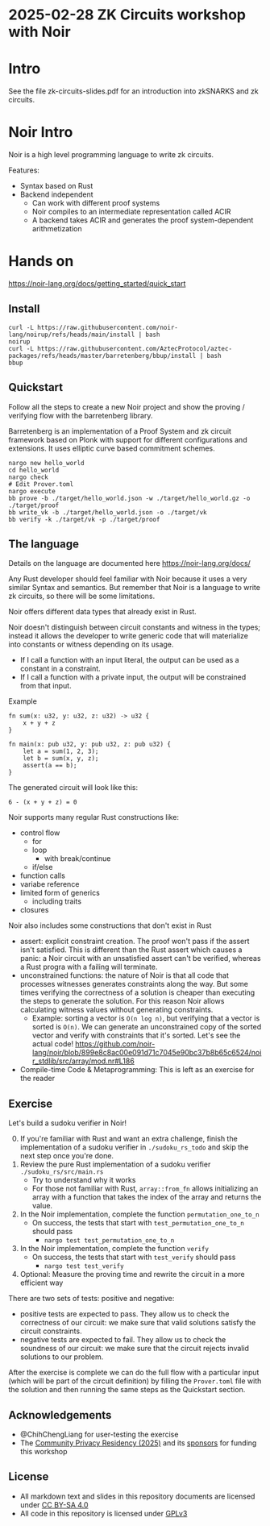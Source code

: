 # 2025-02-28 ZK Circuits workshop with Noir

# Intro

See the file zk-circuits-slides.pdf for an introduction into zkSNARKS and zk circuits.

# Noir Intro

Noir is a high level programming language to write zk circuits.

Features:
- Syntax based on Rust
- Backend independent
    - Can work with different proof systems
    - Noir compiles to an intermediate representation called ACIR
    - A backend takes ACIR and generates the proof system-dependent arithmetization

# Hands on

https://noir-lang.org/docs/getting_started/quick_start

## Install

```
curl -L https://raw.githubusercontent.com/noir-lang/noirup/refs/heads/main/install | bash
noirup
curl -L https://raw.githubusercontent.com/AztecProtocol/aztec-packages/refs/heads/master/barretenberg/bbup/install | bash
bbup
```

## Quickstart

Follow all the steps to create a new Noir project and show the proving / verifying flow with the barretenberg library.

Barretenberg is an implementation of a Proof System and zk circuit framework based on Plonk with support for different configurations and extensions.  It uses elliptic curve based commitment schemes.

```
nargo new hello_world
cd hello_world
nargo check
# Edit Prover.toml
nargo execute
bb prove -b ./target/hello_world.json -w ./target/hello_world.gz -o ./target/proof
bb write_vk -b ./target/hello_world.json -o ./target/vk
bb verify -k ./target/vk -p ./target/proof
```

## The language

Details on the language are documented here https://noir-lang.org/docs/

Any Rust developer should feel familiar with Noir because it uses a very similar Syntax and semantics.  But remember that Noir is a language to write zk circuits, so there will be some limitations.

Noir offers different data types that already exist in Rust.

Noir doesn't distinguish between circuit constants and witness in the types; instead it allows the developer to write generic code that will materialize into constants or witness depending on its usage.
- If I call a function with an input literal, the output can be used as a constant in a constraint.
- If I call a function with a private input, the output will be constrained from that input.

Example
```
fn sum(x: u32, y: u32, z: u32) -> u32 {
    x + y + z
}

fn main(x: pub u32, y: pub u32, z: pub u32) {
    let a = sum(1, 2, 3);
    let b = sum(x, y, z);
    assert(a == b);
}
```

The generated circuit will look like this:
```
6 - (x + y + z) = 0
```

Noir supports many regular Rust constructions like:
- control flow
    - for
    - loop
        - with break/continue
    - if/else
- function calls
- variabe reference
- limited form of generics
    - including traits
- closures

Noir also includes some constructions that don't exist in Rust
- assert: explicit constraint creation.  The proof won't pass if the assert isn't satisfied.  This is different than the Rust assert which causes a panic: a Noir circuit with an unsatisfied assert can't be verified, whereas a Rust progra with a failing will terminate.
- unconstrained functions: the nature of Noir is that all code that processes witnesses generates constraints along the way.  But some times verifying the correctness of a solution is cheaper than executing the steps to generate the solution.  For this reason Noir allows calculating witness values without generating constraints.
    - Example: sorting a vector is `O(n log n)`, but verifying that a vector is sorted is `O(n)`.  We can generate an unconstrained copy of the sorted vector and verify with constraints that it's sorted.  Let's see the actual code! https://github.com/noir-lang/noir/blob/899e8c8ac00e091d71c7045e90bc37b8b65c6524/noir_stdlib/src/array/mod.nr#L186
- Compile-time Code & Metaprogramming: This is left as an exercise for the reader

## Exercise

Let's build a sudoku verifier in Noir!

0. If you're familiar with Rust and want an extra challenge, finish the implementation of a sudoku verifier in `./sudoku_rs_todo` and skip the next step once you're done.
1. Review the pure Rust implementation of a sudoku verifier `./sudoku_rs/src/main.rs`
    - Try to understand why it works
    - For those not familiar with Rust, `array::from_fn` allows initializing an array with a function that takes the index of the array and returns the value.
2. In the Noir implementation, complete the function `permutation_one_to_n`
    - On success, the tests that start with `test_permutation_one_to_n` should pass
        - `nargo test test_permutation_one_to_n`
3. In the Noir implementation, complete the function `verify` 
    - On success, the tests that start with `test_verify` should pass
        - `nargo test test_verify`
4. Optional: Measure the proving time and rewrite the circuit in a more efficient way

There are two sets of tests: positive and negative:
- positive tests are expected to pass.  They allow us to check the correctness of our circuit: we make sure that valid solutions satisfy the circuit constraints.
- negative tests are expected to fail.  They allow us to check the soundness of our circuit: we make sure that the circuit rejects invalid solutions to our problem.

After the exercise is complete we can do the full flow with a particular input (which will be part of the circuit definition) by filling the `Prover.toml` file with the solution and then running the same steps as the Quickstart section.

## Acknowledgements

- @ChihChengLiang for user-testing the exercise
- The [Community Privacy Residency (2025)](https://community-privacy.github.io/) and its [sponsors](https://community-privacy.github.io/partners/) for funding this workshop

## License

- All markdown text and slides in this repository documents are licensed under [CC BY-SA 4.0](https://creativecommons.org/licenses/by-sa/4.0/?ref=chooser-v1)
- All code in this repository is licensed under [GPLv3](https://www.gnu.org/licenses/gpl-3.0.en.html#license-text)
